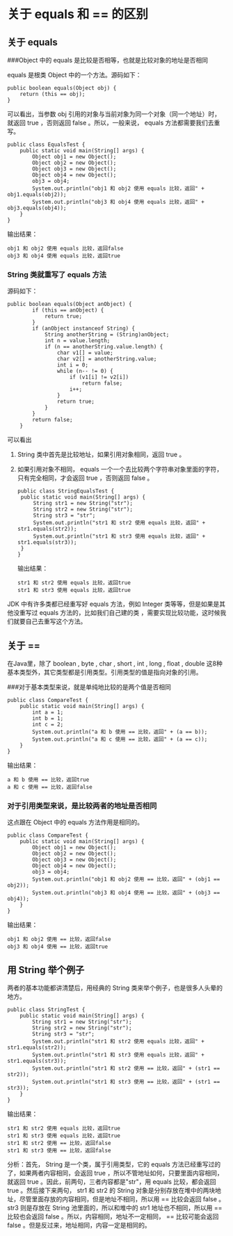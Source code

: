 # 关于 equals 和 == 的区别

## 关于 equals  

###Object 中的 equals 是比较是否相等，也就是比较对象的地址是否相同

equals 是根类 Object 中的一个方法。源码如下：

```
public boolean equals(Object obj) {
    return (this == obj);
}
```

可以看出，当参数 obj 引用的对象与当前对象为同一个对象（同一个地址）时，就返回 true ，否则返回 false 。所以，一般来说， equals 方法都需要我们去重写。

```
public class EqualsTest {
	public static void main(String[] args) {
		Object obj1 = new Object();
		Object obj2 = new Object();
		Object obj3 = new Object();
		Object obj4 = new Object();
		obj3 = obj4;	
		System.out.println("obj1 和 obj2 使用 equals 比较，返回" + obj1.equals(obj2));
		System.out.println("obj3 和 obj4 使用 equals 比较，返回" + obj3.equals(obj4));
	}
}
```

输出结果：

```
obj1 和 obj2 使用 equals 比较，返回false
obj3 和 obj4 使用 equals 比较，返回true
```

### String 类就重写了 equals 方法

源码如下：

```
public boolean equals(Object anObject) {
        if (this == anObject) {
            return true;
        }
        if (anObject instanceof String) {
            String anotherString = (String)anObject;
            int n = value.length;
            if (n == anotherString.value.length) {
                char v1[] = value;
                char v2[] = anotherString.value;
                int i = 0;
                while (n-- != 0) {
                    if (v1[i] != v2[i])
                        return false;
                    i++;
                }
                return true;
            }
        }
        return false;
    }
```

可以看出

1. String 类中首先是比较地址，如果引用对象相同，返回 true 。

2. 如果引用对象不相同， equals 一个一个去比较两个字符串对象里面的字符，只有完全相同，才会返回 true ，否则返回 false 。

   ```
   public class StringEqualsTest {
   	public static void main(String[] args) {
   		String str1 = new String("str");
   		String str2 = new String("str");
   		String str3 = "str";	
   		System.out.println("str1 和 str2 使用 equals 比较，返回" + str1.equals(str2));
   		System.out.println("str1 和 str3 使用 equals 比较，返回" + str1.equals(str3));		
   	}
   }
   ```

   输出结果：

   ```
   str1 和 str2 使用 equals 比较，返回true
   str1 和 str3 使用 equals 比较，返回true
   ```

JDK 中有许多类都已经重写好 equals 方法，例如 Integer 类等等，但是如果是其他没重写过 equals 方法的，比如我们自己建的类 ，需要实现比较功能，这时候我们就要自己去重写这个方法。

## 关于 ==

在Java里，除了 boolean , byte , char , short , int , long , float , double 这8种基本类型外，其它类型都是引用类型。引用类型的值是指向对象的引用。

###对于基本类型来说，就是单纯地比较的是两个值是否相同

```
public class CompareTest {
	public static void main(String[] args) {
		int a = 1;
		int b = 1;
		int c = 2;		
		System.out.println("a 和 b 使用 == 比较，返回" + (a == b));
		System.out.println("a 和 c 使用 == 比较，返回" + (a == c));
	}
}
```

输出结果：

```
a 和 b 使用 == 比较，返回true
a 和 c 使用 == 比较，返回false
```

### 对于引用类型来说，是比较两者的地址是否相同 

这点跟在 Object 中的 equals 方法作用是相同的。

```
public class CompareTest {
	public static void main(String[] args) {
		Object obj1 = new Object();
		Object obj2 = new Object();
		Object obj3 = new Object();
		Object obj4 = new Object();
		obj3 = obj4;	
		System.out.println("obj1 和 obj2 使用 == 比较，返回" + (obj1 == obj2));
		System.out.println("obj3 和 obj4 使用 == 比较，返回" + (obj3 == obj4));
	}
}
```

输出结果：

```
obj1 和 obj2 使用 == 比较，返回false
obj3 和 obj4 使用 == 比较，返回true
```

## 用 String 举个例子

两者的基本功能都讲清楚后，用经典的 String 类来举个例子，也是很多人头晕的地方。

```
public class StringTest {
	public static void main(String[] args) {
		String str1 = new String("str");
		String str2 = new String("str");
		String str3 = "str";	
		System.out.println("str1 和 str2 使用 equals 比较，返回" + str1.equals(str2));
		System.out.println("str1 和 str3 使用 equals 比较，返回" + str1.equals(str3));
		System.out.println("str1 和 str2 使用 == 比较，返回" + (str1 == str2));
		System.out.println("str1 和 str3 使用 == 比较，返回" + (str1 == str3));		
	}
}
```

输出结果：

```
str1 和 str2 使用 equals 比较，返回true
str1 和 str3 使用 equals 比较，返回true
str1 和 str2 使用 == 比较，返回false
str1 和 str3 使用 == 比较，返回false
```

分析：首先， String 是一个类，属于引用类型，它的 equals 方法已经重写过的了，如果两者内容相同，会返回 true ，所以不管地址如何，只要里面内容相同，就返回 true 。因此，前两句，三者内容都是"str"，用 equals 比较，都会返回 true 。然后接下来两句， str1 和 str2 的 String 对象是分别存放在堆中的两块地址，尽管里面存放的内容相同，但是地址不相同，所以用 == 比较会返回 false 。str3 则是存放在 String 池里面的，所以和堆中的 str1 地址也不相同，所以用 == 比较也会返回 false 。所以，内容相同，地址不一定相同， == 比较可能会返回 false 。但是反过来，地址相同，内容一定是相同的。
